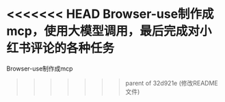 <<<<<<< HEAD
Browser-use制作成mcp，使用大模型调用，最后完成对小红书评论的各种任务
=======
Browser-use制作成mcp
>>>>>>> parent of 32d921e (修改README文件)
